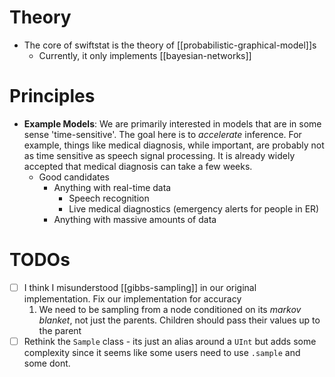 # Theory
- The core of swiftstat is the theory of [[probabilistic-graphical-model]]s
	- Currently, it only implements [[bayesian-networks]]
# Principles
- **Example Models**: We are primarily interested in models that are in some sense 'time-sensitive'. The goal here is to *accelerate* inference. For example, things like medical diagnosis, while important, are probably not as time sensitive as speech signal processing. It is already widely accepted that medical diagnosis can take a few weeks.
	- Good candidates
		- Anything with real-time data
			- Speech recognition
			- Live medical diagnostics (emergency alerts for people in ER)
		- Anything with massive amounts of data

# TODOs
- [ ] I think I misunderstood [[gibbs-sampling]] in our original implementation. Fix our implementation for accuracy
	1. We need to be sampling from a node conditioned on its *markov blanket*, not just the parents. Children should pass their values up to the parent
- [ ] Rethink the `Sample` class - its just an alias around a `UInt` but adds some complexity since it seems like some users need to use `.sample` and some dont.

